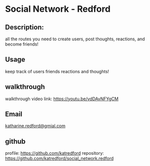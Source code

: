 #  Social Network - Redford
## Description: 
all the routes you need to create users, post thoughts, reactions, and become friends!


  ## Usage
  keep track of users friends reactions and thoughts!
  
  ## walkthrough

walkthrough video link: https://youtu.be/vdDAvNFYgCM
  
  ## Email
  katharine.redford@gmial.com
  ## github
  profile: https://github.com/katredford
  repository: https://github.com/katredford/social_network.redford


